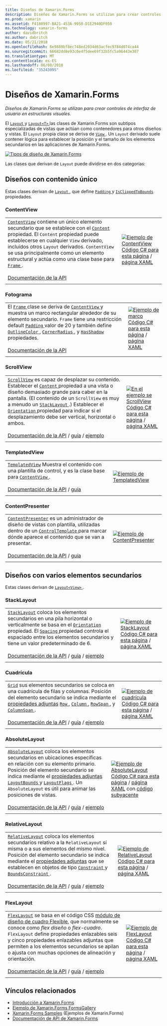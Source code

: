 ```yaml
---
title: Diseños de Xamarin.Forms
description: Diseños de Xamarin.Forms se utilizan para crear controles de interfaz de usuario en estructuras visuales. Este artículo enumeran los diseños que se incluye en Xamarin.Forms.
ms.prod: xamarin
ms.assetid: F4180997-BA21-453A-9958-D1E2940DF050
ms.technology: xamarin-forms
author: davidbritch
ms.author: dabritch
ms.date: 05/21/2018
ms.openlocfilehash: 6e9889bf8ec748ed2034d63acfec9784d074ca44
ms.sourcegitcommit: 66682dd8e93c0e4f5dee69f32b5fc5a96443e307
ms.translationtype: MT
ms.contentlocale: es-ES
ms.lasthandoff: 06/08/2018
ms.locfileid: "35243095"
---
```

# <a name="xamarinforms-layouts"></a>Diseños de Xamarin.Forms

_Diseños de Xamarin.Forms se utilizan para crear controles de interfaz de usuario en estructuras visuales._

El [ `Layout` ](https://developer.xamarin.com/api/type/Xamarin.Forms.Layout) y [ `Layout<T>` ](https://developer.xamarin.com/api/type/Xamarin.Forms.Layout%3CT%3E/) las clases de Xamarin.Forms son subtipos especializadas de vistas que actúan como contenedores para otros diseños y vistas. El `Layout` propia clase se deriva de [ `View` ](views.md). Un `Layout` derivado suele contener lógica para establecer la posición y el tamaño de los elementos secundarios en las aplicaciones de Xamarin.Forms.

[![Tipos de diseño de Xamarin.Forms](layouts-images/layouts-sml.png "tipos de diseño de Xamarin.Forms")](layouts-images/layouts.png#lightbox "tipos de diseño de Xamarin.Forms")

Las clases que derivan de `Layout` puede dividirse en dos categorías:

## <a name="layouts-with-single-content"></a>Diseños con contenido único

Estas clases derivan de [ `Layout` ](https://developer.xamarin.com/api/type/Xamarin.Forms.Layout/), que define [ `Padding` ](https://developer.xamarin.com/api/property/Xamarin.Forms.Layout.Padding/) y [ `IsClippedToBounds` ](https://developer.xamarin.com/api/property/Xamarin.Forms.Layout.IsClippedToBounds/) propiedades.

<a name="contentView" />

### <a name="contentview"></a>ContentView

|     |     |
| --- | --- |
| [`ContentView`](https://developer.xamarin.com/api/type/Xamarin.Forms.ContentView/) contiene un único elemento secundario que se establece con el [ `Content` ](https://developer.xamarin.com/api/property/Xamarin.Forms.ContentView.Content/) propiedad. El `Content` propiedad puede establecerse en cualquier `View` derivado, incluidos otros `Layout` derivados. `ContentView` se usa principalmente como un elemento estructural y actúa como una clase base para [ `Frame` ](#frame).<br /><br />[Documentación de la API](https://developer.xamarin.com/api/type/Xamarin.Forms.ContentView/) | [![Ejemplo de ContentView](layouts-images/ContentView.png "ContentView ejemplo")](layouts-images/ContentView-Large.png#lightbox "ContentView ejemplo")<br />[Código C# para esta página](https://github.com/xamarin/xamarin-forms-samples/blob/master/FormsGallery/FormsGallery/FormsGallery/CodeExamples/ContentViewDemoPage.cs) / [página XAML](https://github.com/xamarin/xamarin-forms-samples/blob/master/FormsGallery/FormsGallery/FormsGallery/XamlExamples/ContentViewDemoPage.xaml) |
|     |     |

<a named="frame" />

### <a name="frame"></a>Fotograma

|     |     |
| --- | --- |
| El [ `Frame` ](https://developer.xamarin.com/api/type/Xamarin.Forms.Frame/) clase se deriva de [ `ContentView` ](#contentView) y muestra un marco rectangular alrededor de su elemento secundario. `Frame` tiene una restricción default [ `Padding` ](https://developer.xamarin.com/api/property/Xamarin.Forms.Layout.Padding/) valor de 20 y también define [ `OutlineColor` ](https://developer.xamarin.com/api/property/Xamarin.Forms.Frame.OutlineColor/), [ `CornerRadius` ](https://developer.xamarin.com/api/property/Xamarin.Forms.Frame.CornerRadius/), y [ `HasShadow` ](https://developer.xamarin.com/api/property/Xamarin.Forms.Frame.HasShadow/)propiedades.<br /><br />[Documentación de la API](https://developer.xamarin.com/api/type/Xamarin.Forms.Frame/) | [![Ejemplo de marco](layouts-images/Frame.png "marco ejemplo")](layouts-images/Frame-Large.png#lightbox "ejemplo de marco")<br />[Código C# para esta página](https://github.com/xamarin/xamarin-forms-samples/blob/master/FormsGallery/FormsGallery/FormsGallery/CodeExamples/FrameDemoPage.cs) / [página XAML](https://github.com/xamarin/xamarin-forms-samples/blob/master/FormsGallery/FormsGallery/FormsGallery/XamlExamples/FrameDemoPage.xaml) |
|     |     |

<a name="scrollView" />

### <a name="scrollview"></a>ScrollView

|     |     |
| --- | --- |
| [`ScrollView`](https://developer.xamarin.com/api/type/Xamarin.Forms.ScrollView/) es capaz de desplazar su contenido. Establecer el [ `Content` ](https://developer.xamarin.com/api/property/Xamarin.Forms.ScrollView.Content/) propiedad a una vista o diseño demasiado grande para caber en la pantalla. (El contenido de un `ScrollView` es muy a menudo un [ `StackLayout` ](#stackLayout).) Establecer el [ `Orientation` ](https://developer.xamarin.com/api/property/Xamarin.Forms.ScrollView.Orientation/) propiedad para indicar si el desplazamiento debe ser vertical, horizontal o ambos.<br /><br />[Documentación de la API](https://developer.xamarin.com/api/type/Xamarin.Forms.ScrollView/) / [guía](~/xamarin-forms/user-interface/layouts/scroll-view.md) / [ejemplo](https://developer.xamarin.com/samples/xamarin-forms/UserInterface/Layout/) | [![En el ejemplo se ScrollView](layouts-images/ScrollView.png "ejemplo ScrollView")](layouts-images/ScrollView-Large.png#lightbox "ejemplo ScrollView")<br />[Código C# para esta página](https://github.com/xamarin/xamarin-forms-samples/blob/master/FormsGallery/FormsGallery/FormsGallery/CodeExamples/ScrollViewDemoPage.cs) / [página XAML](https://github.com/xamarin/xamarin-forms-samples/blob/master/FormsGallery/FormsGallery/FormsGallery/XamlExamples/ScrollViewDemoPage.xaml) |
|     |     |

### <a name="templatedview"></a>TemplatedView

|     |     |
| --- | --- |
| [`TemplatedView`](https://developer.xamarin.com/api/type/Xamarin.Forms.TemplatedView/) Muestra el contenido con una plantilla de control, y es la clase base para [ `ContentView` ](#contentView).<br /><br />[Documentación de la API](https://developer.xamarin.com/api/type/Xamarin.Forms.TemplatedView/) / [guía](~/xamarin-forms/app-fundamentals/templates/control-templates/index.md) | [![Ejemplo de TemplatedView](layouts-images/TemplatedView.png "TemplatedView ejemplo")](layouts-images/TemplatedView.png#lightbox "TemplatedView ejemplo") |
|     |     |

### <a name="contentpresenter"></a>ContentPresenter

|     |     |
| --- | --- |
| [`ContentPresenter`](https://developer.xamarin.com/api/type/Xamarin.Forms.ContentPresenter/) es un administrador de diseño de vistas con plantilla, utilizadas dentro de un [ `ControlTemplate` ](https://developer.xamarin.com/api/type/Xamarin.Forms.ControlTemplate/) para marcar dónde aparece el contenido que se van a presentar.<br /><br />[Documentación de la API](https://developer.xamarin.com/api/type/Xamarin.Forms.ContentPresenter/) / [guía](~/xamarin-forms/app-fundamentals/templates/control-templates/index.md) | [![Ejemplo de ContentPresenter](layouts-images/ContentPresenter.png "ejemplo ContentPresenter")](layouts-images/ContentPresenter.png#lightbox "ejemplo ContentPresenter") |
|     |     |

## <a name="layouts-with-multiple-children"></a>Diseños con varios elementos secundarios

Estas clases derivan de [ `Layout<View>` ](https://developer.xamarin.com/api/type/Xamarin.Forms.Layout%3CT%3E/).

<a name="stackLayout" />

### <a name="stacklayout"></a>StackLayout

|     |     |
| --- | --- |
| [`StackLayout`](https://developer.xamarin.com/api/type/Xamarin.Forms.StackLayout/) coloca los elementos secundarios en una pila horizontal o verticalmente se basa en el [ `Orientation` ](https://developer.xamarin.com/api/property/Xamarin.Forms.StackLayout.Orientation/) propiedad. El [ `Spacing` ](https://developer.xamarin.com/api/property/Xamarin.Forms.StackLayout.Spacing/) propiedad controla el espaciado entre los elementos secundarios y tiene un valor predeterminado de 6.<br /><br />[Documentación de la API](https://developer.xamarin.com/api/type/Xamarin.Forms.StackLayout/) / [guía](~/xamarin-forms/user-interface/layouts/stack-layout.md) / [ejemplo](https://developer.xamarin.com/samples/xamarin-forms/UserInterface/Layout/)| [![Ejemplo de StackLayout](layouts-images/StackLayout.png "StackLayout ejemplo")](layouts-images/StackLayout-Large.png#lightbox "StackLayout ejemplo")<br />[Código C# para esta página](https://github.com/xamarin/xamarin-forms-samples/blob/master/FormsGallery/FormsGallery/FormsGallery/CodeExamples/StackLayoutDemoPage.cs) / [página XAML](https://github.com/xamarin/xamarin-forms-samples/blob/master/FormsGallery/FormsGallery/FormsGallery/XamlExamples/StackLayoutDemoPage.xaml) |
|     |     |

<a name="grid" />

### <a name="grid"></a>Cuadrícula

|     |     |
| --- | --- |
| [`Grid`](https://developer.xamarin.com/api/type/Xamarin.Forms.Grid/) sus elementos secundarios se coloca en una cuadrícula de filas y columnas. Posición del elemento secundario se indica mediante el [propiedades adjuntas](~/xamarin-forms/xaml/attached-properties.md) [ `Row` ](https://developer.xamarin.com/api/field/Xamarin.Forms.Grid.RowProperty/), [ `Column` ](https://developer.xamarin.com/api/field/Xamarin.Forms.Grid.ColumnProperty/), [ `RowSpan` ](https://developer.xamarin.com/api/field/Xamarin.Forms.Grid.RowSpanProperty/), y [ `ColumnSpan` ](https://developer.xamarin.com/api/field/Xamarin.Forms.Grid.ColumnSpanProperty/).<br /><br />[Documentación de la API](https://developer.xamarin.com/api/type/Xamarin.Forms.Grid/) / [guía](~/xamarin-forms/user-interface/layouts/grid.md) / [ejemplo](https://developer.xamarin.com/samples/xamarin-forms/UserInterface/Layout/) | [![Ejemplo de cuadrícula](layouts-images/Grid.png "ejemplo cuadrícula")](layouts-images/Grid-Large.png#lightbox "ejemplo de cuadrícula")<br />[Código C# para esta página](https://github.com/xamarin/xamarin-forms-samples/blob/master/FormsGallery/FormsGallery/FormsGallery/CodeExamples/GridDemoPage.cs) / [página XAML](https://github.com/xamarin/xamarin-forms-samples/blob/master/FormsGallery/FormsGallery/FormsGallery/XamlExamples/GridDemoPage.xaml) |
|     |     |

### <a name="absolutelayout"></a>AbsoluteLayout

|     |     |
| --- | --- |
| [`AbsoluteLayout`](https://developer.xamarin.com/api/type/Xamarin.Forms.AbsoluteLayout/) coloca los elementos secundarios en ubicaciones específicas en relación con su elemento primario. Posición del elemento secundario se indica mediante el [propiedades adjuntas](~/xamarin-forms/xaml/attached-properties.md) [ `LayoutBounds` ](https://developer.xamarin.com/api/field/Xamarin.Forms.AbsoluteLayout.LayoutBoundsProperty/) y [ `LayoutFlags` ](https://developer.xamarin.com/api/field/Xamarin.Forms.AbsoluteLayout.LayoutFlagsProperty/). Un `AbsoluteLayout` es útil para animar las posiciones de vistas.<br /><br />[Documentación de la API](https://developer.xamarin.com/api/type/Xamarin.Forms.AbsoluteLayout/) / [guía](~/xamarin-forms/user-interface/layouts/absolute-layout.md) / [ejemplo](https://developer.xamarin.com/samples/xamarin-forms/UserInterface/Layout/) | [![Ejemplo de AbsoluteLayout](layouts-images/AbsoluteLayout.png "AbsoluteLayout ejemplo")](layouts-images/AbsoluteLayout-Large.png#lightbox "AbsoluteLayout ejemplo")<br />[Código C# para esta página](https://github.com/xamarin/xamarin-forms-samples/blob/master/FormsGallery/FormsGallery/FormsGallery/CodeExamples/AbsoluteLayoutdDemoPage.cs) / [página XAML](https://github.com/xamarin/xamarin-forms-samples/blob/master/FormsGallery/FormsGallery/FormsGallery/XamlExamples/AbsoluteLayoutDemoPage.xaml) con [código subyacente](https://github.com/xamarin/xamarin-forms-samples/blob/master/FormsGallery/FormsGallery/FormsGallery/XamlExamples/AbsoluteLayoutDemoPage.xaml.cs) |
|     |     |

### <a name="relativelayout"></a>RelativeLayout

|     |     |
| --- | --- |
| [`RelativeLayout`](https://developer.xamarin.com/api/type/Xamarin.Forms.RelativeLayout/) coloca los elementos secundarios relativo a la `RelativeLayout` sí misma o a sus elementos del mismo nivel. Posición del elemento secundario se indica mediante el [propiedades adjuntas](~/xamarin-forms/xaml/attached-properties.md) que se establecen en objetos de tipo [ `Constraint` ](https://developer.xamarin.com/api/type/Xamarin.Forms.Constraint/) y [ `BoundsConstraint` ](https://developer.xamarin.com/api/type/Xamarin.Forms.Constraint/).<br /><br />[Documentación de la API](https://developer.xamarin.com/api/type/Xamarin.Forms.RelativeLayout/) / [guía](~/xamarin-forms/user-interface/layouts/relative-layout.md) / [ejemplo](https://developer.xamarin.com/samples/xamarin-forms/UserInterface/Layout/) | [![Ejemplo de RelativeLayout](layouts-images/RelativeLayout.png "RelativeLayout ejemplo")](layouts-images/RelativeLayout-Large.png#lightbox "RelativeLayout ejemplo")<br />[Código C# para esta página](https://github.com/xamarin/xamarin-forms-samples/blob/master/FormsGallery/FormsGallery/FormsGallery/CodeExamples/RelativeLayoutDemoPage.cs) / [página XAML](https://github.com/xamarin/xamarin-forms-samples/blob/master/FormsGallery/FormsGallery/FormsGallery/XamlExamples/RelativeLayoutDemoPage.xaml) |
|     |     |

### <a name="flexlayout"></a>FlexLayout

|     |     |
| --- | --- |
| [`FlexLayout`](xref:Xamarin.Forms.FlexLayout) se basa en el código CSS [módulo de diseño de cuadro Flexible](http://www.w3.org/TR/css-flexbox-1/), que normalmente se conoce como _flex diseño_ o _flex-cuadro_. `FlexLayout` define propiedades enlazables seis y cinco propiedades enlazables adjuntas que permiten a los elementos secundarios se apilan o ajusta con muchas opciones de alineación y orientación.<br /><br />[Documentación de la API](xref:Xamarin.Forms.FlexLayout) / [guía](~/xamarin-forms/user-interface/layouts/flex-layout.md) / [ejemplo](https://developer.xamarin.com/samples/xamarin-forms/UserInterface/FlexLayoutDemos/) | [![Ejemplo de FlexLayout](layouts-images/FlexLayout.png "FlexLayout ejemplo")](layouts-images/FlexLayout-Large.png#lightbox "FlexLayout ejemplo")<br />[Código C# para esta página](https://github.com/xamarin/xamarin-forms-samples/blob/master/FormsGallery/FormsGallery/FormsGallery/CodeExamples/FlexLayoutDemoPage.cs) / [página XAML](https://github.com/xamarin/xamarin-forms-samples/blob/master/FormsGallery/FormsGallery/FormsGallery/XamlExamples/FlexLayoutDemoPage.xaml) |
|     |     |

## <a name="related-links"></a>Vínculos relacionados

- [Introducción a Xamarin.Forms](~/xamarin-forms/get-started/introduction-to-xamarin-forms.md)
- [Ejemplo de Xamarin.Forms FormsGallery](https://developer.xamarin.com/samples/FormsGallery/)
- [Xamarin.Forms Samples](https://developer.xamarin.com/samples/xamarin-forms/all/) (Ejemplos de Xamarin.Forms)
- [Documentación de API de Xamarin.Forms](https://developer.xamarin.com/api/root/Xamarin.Forms/)
